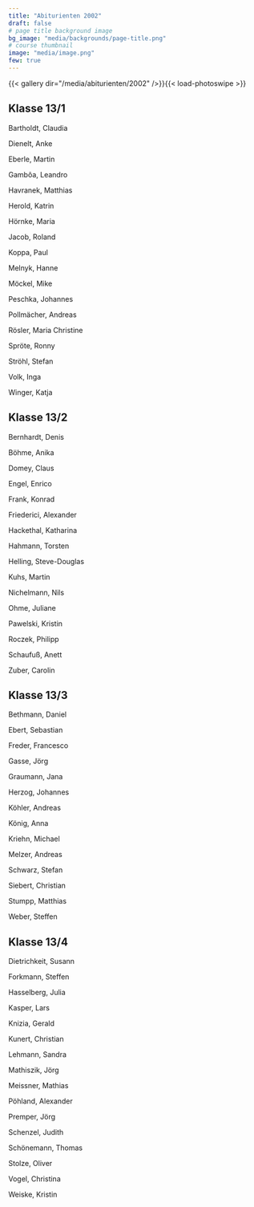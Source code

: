 ```yaml
---
title: "Abiturienten 2002"
draft: false
# page title background image
bg_image: "media/backgrounds/page-title.png"
# course thumbnail
image: "media/image.png"
few: true
---
```


{{< gallery dir="/media/abiturienten/2002" />}}{{< load-photoswipe >}}

## Klasse 13/1

Bartholdt, Claudia

Dienelt, Anke

Eberle, Martin

Gambôa, Leandro

Havranek, Matthias

Herold, Katrin

Hörnke, Maria

Jacob, Roland

Koppa, Paul

Melnyk, Hanne

Möckel, Mike

Peschka, Johannes

Pollmächer, Andreas

Rösler, Maria Christine

Spröte, Ronny

Ströhl, Stefan

Volk, Inga

Winger, Katja

## Klasse 13/2

Bernhardt, Denis

Böhme, Anika

Domey, Claus

Engel, Enrico

Frank, Konrad

Friederici, Alexander

Hackethal, Katharina

Hahmann, Torsten

Helling, Steve-Douglas

Kuhs, Martin

Nichelmann, Nils

Ohme, Juliane

Pawelski, Kristin

Roczek, Philipp

Schaufuß, Anett

Zuber, Carolin

## Klasse 13/3

Bethmann, Daniel

Ebert, Sebastian

Freder, Francesco

Gasse, Jörg

Graumann, Jana

Herzog, Johannes

Köhler, Andreas

König, Anna

Kriehn, Michael

Melzer, Andreas

Schwarz, Stefan

Siebert, Christian

Stumpp, Matthias

Weber, Steffen

## Klasse 13/4

Dietrichkeit, Susann

Forkmann, Steffen

Hasselberg, Julia

Kasper, Lars

Knizia, Gerald

Kunert, Christian

Lehmann, Sandra

Mathiszik, Jörg

Meissner, Mathias

Pöhland, Alexander

Premper, Jörg

Schenzel, Judith

Schönemann, Thomas

Stolze, Oliver

Vogel, Christina

Weiske, Kristin
